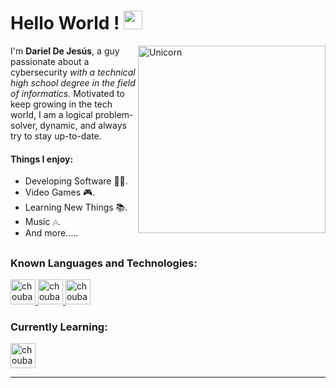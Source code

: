 # Hello World !  <img src="https://media.giphy.com/media/ObNTw8Uzwy6KQ/giphy.gif" width="30px">

<img align="right" width=300px alt="Unicorn" src="https://c.tenor.com/GN73MKBawZYAAAAi/busy-cute.gif" /><samp><p> I'm <b>Dariel De Jesús</b>, a guy passionate about a cybersecurity <i>with a technical high school degree in the field of informatics.</i> Motivated to keep growing in the tech world, I am a logical problem-solver, dynamic, and always try to stay up-to-date.</p></samp>

#### Things I enjoy:
- Developing Software 👩‍💻.
- Video Games 🎮.
- Learning New Things 📚.
- Music 🎶.
- And more.....
## 
### **Known Languages and Technologies:**

<p float="left">
 <a href="https://en.wikipedia.org/wiki/HTML">
<img alt="choubari" src="https://devstickers.com/assets/img/pro/iqm9.png" width="40">
 </a>
 <a href="https://en.wikipedia.org/wiki/CSS">
<img alt="choubari" src="https://devstickers.com/assets/img/pro/8pnd.png" width="40">
  </a>
 <a href="https://code.visualstudio.com/">
<img alt="choubari" src="https://devstickers.com/assets/img/pro/saxu.png" width="40">
  </a>
</p>

### **Currently Learning:**

 <a href="https://en.wikipedia.org/wiki/JavaScript">
<img alt="choubari" src="https://devstickers.com/assets/img/pro/i4eg.png" width="40">
  </a>

---
